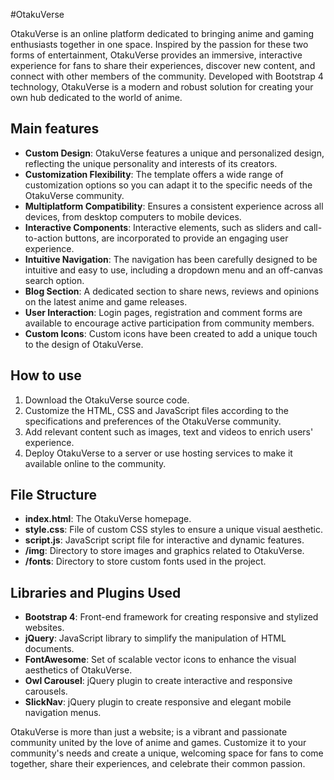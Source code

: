 #OtakuVerse

OtakuVerse is an online platform dedicated to bringing anime and gaming enthusiasts together in one space. Inspired by the passion for these two forms of entertainment, OtakuVerse provides an immersive, interactive experience for fans to share their experiences, discover new content, and connect with other members of the community. Developed with Bootstrap 4 technology, OtakuVerse is a modern and robust solution for creating your own hub dedicated to the world of anime.

## Main features

- **Custom Design**: OtakuVerse features a unique and personalized design, reflecting the unique personality and interests of its creators.
- **Customization Flexibility**: The template offers a wide range of customization options so you can adapt it to the specific needs of the OtakuVerse community.
- **Multiplatform Compatibility**: Ensures a consistent experience across all devices, from desktop computers to mobile devices.
- **Interactive Components**: Interactive elements, such as sliders and call-to-action buttons, are incorporated to provide an engaging user experience.
- **Intuitive Navigation**: The navigation has been carefully designed to be intuitive and easy to use, including a dropdown menu and an off-canvas search option.
- **Blog Section**: A dedicated section to share news, reviews and opinions on the latest anime and game releases.
- **User Interaction**: Login pages, registration and comment forms are available to encourage active participation from community members.
- **Custom Icons**: Custom icons have been created to add a unique touch to the design of OtakuVerse.

## How to use

1. Download the OtakuVerse source code.
2. Customize the HTML, CSS and JavaScript files according to the specifications and preferences of the OtakuVerse community.
3. Add relevant content such as images, text and videos to enrich users' experience.
4. Deploy OtakuVerse to a server or use hosting services to make it available online to the community.

## File Structure

- **index.html**: The OtakuVerse homepage.
- **style.css**: File of custom CSS styles to ensure a unique visual aesthetic.
- **script.js**: JavaScript script file for interactive and dynamic features.
- **/img**: Directory to store images and graphics related to OtakuVerse.
- **/fonts**: Directory to store custom fonts used in the project.

## Libraries and Plugins Used

- **Bootstrap 4**: Front-end framework for creating responsive and stylized websites.
- **jQuery**: JavaScript library to simplify the manipulation of HTML documents.
- **FontAwesome**: Set of scalable vector icons to enhance the visual aesthetics of OtakuVerse.
- **Owl Carousel**: jQuery plugin to create interactive and responsive carousels.
- **SlickNav**: jQuery plugin to create responsive and elegant mobile navigation menus.

OtakuVerse is more than just a website; is a vibrant and passionate community united by the love of anime and games. Customize it to your community's needs and create a unique, welcoming space for fans to come together, share their experiences, and celebrate their common passion.
